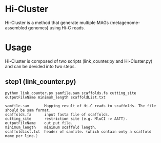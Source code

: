 # Hi-Cluster
Hi-Cluster is a method that generate multiple MAGs (metagenome-assembled genomes) using Hi-C reads.

# Usage

Hi-Cluster is composed of two scripts (link_counter.py and Hi-Cluster.py) and can be devided into two steps.

## step1 (link_counter.py)
```
python link_counter.py samfile.sam scaffolds.fa cutting_site outputFileName minimum_length scaffoldList.txt

samfile.sam       Mapping result of Hi-C reads to scaffolds. The file should be sam format.
scaffolds.fa      input fasta file of scaffolds.
cutting_site      restriction site (e.g. MluCI -> AATT).
outputFileName    out put file.
minimum_length    minimum scaffold length.
scaffoldList.txt  header of samfile. (which contain only a scaffold name per line.)
```
